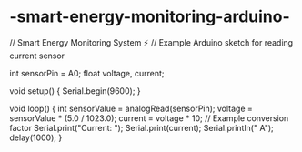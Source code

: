# -smart-energy-monitoring-arduino-
// Smart Energy Monitoring System ⚡
// Example Arduino sketch for reading current sensor

int sensorPin = A0; 
float voltage, current;

void setup() {
  Serial.begin(9600);
}

void loop() {
  int sensorValue = analogRead(sensorPin);
  voltage = sensorValue * (5.0 / 1023.0);
  current = voltage * 10; // Example conversion factor
  Serial.print("Current: ");
  Serial.print(current);
  Serial.println(" A");
  delay(1000);
}
